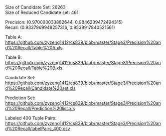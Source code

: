 Size of Candidate Set: 26263  
Size of Reduced Candidate set: 461  

Precision: (0.970093033882644, 0.9846239472494315)  
Recall: (0.9337969948257316, 0.9539917840521561)  

Table A: https://github.com/zyzeng1412/cs839/blob/master/Stage3/Precision%20and%20Recall/Table%20A.xls  

Table B: https://github.com/zyzeng1412/cs839/blob/master/Stage3/Precision%20and%20Recall/Table%20B.xls  

Candidate Set: https://github.com/zyzeng1412/cs839/blob/master/Stage3/Precision%20and%20Recall/Candidate%20set.xls  

Prediction Set: https://github.com/zyzeng1412/cs839/blob/master/Stage3/Precision%20and%20Recall/Prediction%20list.xls  

Labeled 400 Tuple Pairs: https://github.com/zyzeng1412/cs839/blob/master/Stage3/Precision%20and%20Recall/labelPairs_400.csv  
